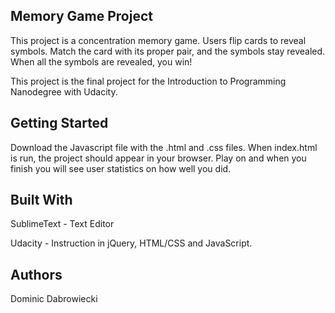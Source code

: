 ## Memory Game Project

This project is a concentration memory game.  Users flip cards to reveal symbols.  Match the card with its proper pair, and the symbols stay revealed.  When all the symbols are revealed, you win!

This project is the final project for the Introduction to Programming Nanodegree with Udacity.


## Getting Started

Download the Javascript file with the .html and .css files.  When index.html is run, the project should appear in your browser.  Play on and when you finish you will see user statistics on how well you did.


## Built With

SublimeText - Text Editor

Udacity - Instruction in jQuery, HTML/CSS and JavaScript.


## Authors

Dominic Dabrowiecki


